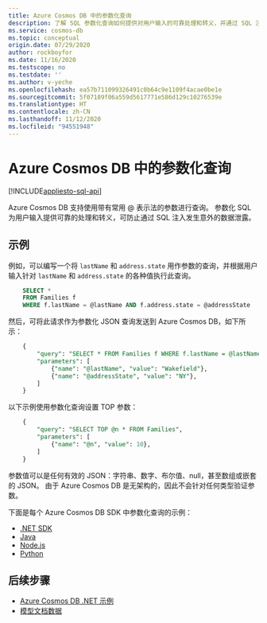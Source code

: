 ```yaml
---
title: Azure Cosmos DB 中的参数化查询
description: 了解 SQL 参数化查询如何提供对用户输入的可靠处理和转义，并通过 SQL 注入防止意外泄露数据。
ms.service: cosmos-db
ms.topic: conceptual
origin.date: 07/29/2020
author: rockboyfor
ms.date: 11/16/2020
ms.testscope: no
ms.testdate: ''
ms.author: v-yeche
ms.openlocfilehash: ea57b711099326491c0b64c9e1109f4acae0be1e
ms.sourcegitcommit: 5f07189f06a559d5617771e586d129c10276539e
ms.translationtype: HT
ms.contentlocale: zh-CN
ms.lasthandoff: 11/12/2020
ms.locfileid: "94551948"
---
```

# <a name="parameterized-queries-in-azure-cosmos-db"></a>Azure Cosmos DB 中的参数化查询
[!INCLUDE[appliesto-sql-api](includes/appliesto-sql-api.md)]

Azure Cosmos DB 支持使用带有常用 @ 表示法的参数进行查询。 参数化 SQL 为用户输入提供可靠的处理和转义，可防止通过 SQL 注入发生意外的数据泄露。

## <a name="examples"></a>示例

例如，可以编写一个将 `lastName` 和 `address.state` 用作参数的查询，并根据用户输入针对 `lastName` 和 `address.state` 的各种值执行此查询。

```sql
    SELECT *
    FROM Families f
    WHERE f.lastName = @lastName AND f.address.state = @addressState
```

然后，可将此请求作为参数化 JSON 查询发送到 Azure Cosmos DB，如下所示：

```sql
    {
        "query": "SELECT * FROM Families f WHERE f.lastName = @lastName AND f.address.state = @addressState",
        "parameters": [
            {"name": "@lastName", "value": "Wakefield"},
            {"name": "@addressState", "value": "NY"},
        ]
    }
```

以下示例使用参数化查询设置 TOP 参数：

```sql
    {
        "query": "SELECT TOP @n * FROM Families",
        "parameters": [
            {"name": "@n", "value": 10},
        ]
    }
```

参数值可以是任何有效的 JSON：字符串、数字、布尔值、null，甚至数组或嵌套的 JSON。 由于 Azure Cosmos DB 是无架构的，因此不会针对任何类型验证参数。

下面是每个 Azure Cosmos DB SDK 中参数化查询的示例：

- [.NET SDK](https://github.com/Azure/azure-cosmos-dotnet-v3/blob/master/Microsoft.Azure.Cosmos.Samples/Usage/Queries/Program.cs#L195)
- [Java](https://github.com/Azure-Samples/azure-cosmos-java-sql-api-samples/blob/master/src/main/java/com/azure/cosmos/examples/queries/sync/QueriesQuickstart.java#L392-L421)
- [Node.js](https://github.com/Azure/azure-cosmos-js/blob/master/samples/ItemManagement.ts#L58-L79)
- [Python](https://github.com/Azure/azure-sdk-for-python/blob/master/sdk/cosmos/azure-cosmos/samples/document_management.py#L66-L78)

## <a name="next-steps"></a>后续步骤

- [Azure Cosmos DB .NET 示例](https://github.com/Azure/azure-cosmos-dotnet-v3)
- [模型文档数据](modeling-data.md)

<!-- Update_Description: update meta properties, wording update, update link -->